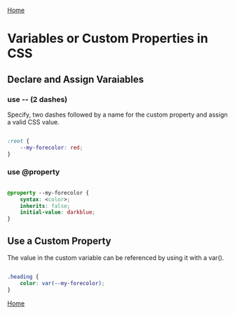 [Home](./readme.md) 

# Variables or Custom Properties in CSS

## Declare and Assign Varaiables

### use -- (2 dashes)

Specify, two dashes followed by a name for the custom property and assign a valid CSS value.

```CSS

:root {
    --my-forecolor: red;
}

```


### use @property

```CSS

@property --my-forecolor {
    syntax: <color>;
    inherits: false;
    initial-value: darkblue;
}

```

## Use a Custom Property

The value in the custom variable can be referenced by using it with a var().

```CSS

.heading {
    color: var(--my-forecolor);
}

```


[Home](./readme.md)
